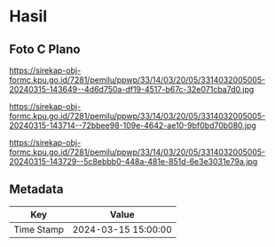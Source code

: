 # Hasil

## Foto C Plano

https://sirekap-obj-formc.kpu.go.id/7281/pemilu/ppwp/33/14/03/20/05/3314032005005-20240315-143649--4d6d750a-df19-4517-b67c-32e071cba7d0.jpg

https://sirekap-obj-formc.kpu.go.id/7281/pemilu/ppwp/33/14/03/20/05/3314032005005-20240315-143714--72bbee98-109e-4642-ae10-9bf0bd70b080.jpg

https://sirekap-obj-formc.kpu.go.id/7281/pemilu/ppwp/33/14/03/20/05/3314032005005-20240315-143729--5c8ebbb0-448a-481e-851d-6e3e3031e79a.jpg


## Metadata

| Key        | Value               |
| ---------- | ------------------- |
| Time Stamp | 2024-03-15 15:00:00 |



